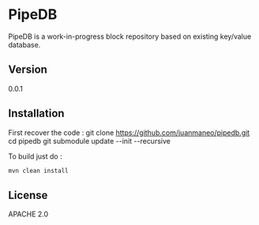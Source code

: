 PipeDB
=========


PipeDB is a work-in-progress block repository based on existing key/value database.


Version
----

0.0.1

Installation
--------------

First recover the code :
git clone https://github.com/juanmaneo/pipedb.git
cd pipedb
git submodule update --init --recursive

To build just do :

```sh
mvn clean install
```

License
----

APACHE 2.0

